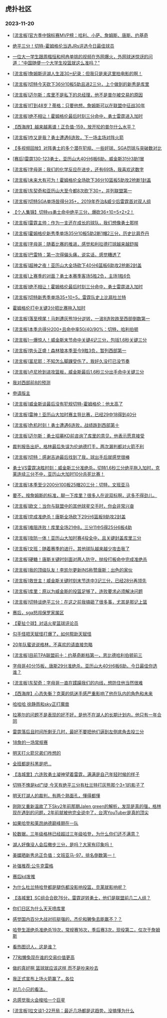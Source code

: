 ## 虎扑社区 
### 2023-11-20

+ [[流言板]官方季中锦标赛MVP榜：哈利、小萨、詹姆斯、唐斯、约基奇](https://bbs.hupu.com/623155326.html)

+ [绝平三分！切特-霍姆格伦当选JRs评选今日最佳球员](https://bbs.hupu.com/623155709.html)

+ [一位大一学生跟周楷恒和柯冉单挑的视频在外网爆火，外网球迷惊讶的问道：“中国随便一个大学生投篮就这么准吗？”](https://bbs.hupu.com/623152967.html)

+ [[流言板]詹姆斯评湖人生涯30+纪录：但我只是来这里拍电影的啊！](https://bbs.hupu.com/623152050.html)

+ [[流言板]切特今天砍下36分10板5助且进2三分，上个做到的新秀是库里](https://bbs.hupu.com/623162923.html)

+ [[流言板]迈尔斯：库里不是私下的总经理，他不是普尔被交易的原因](https://bbs.hupu.com/623152998.html)

+ [[流言板]打到48岁？蒂格：只要他想，詹姆斯可以在联盟中征战30年](https://bbs.hupu.com/623150931.html)

+ [[流言板]绝不相让！霍姆格伦最后时刻三分命中，勇士雷霆进入加时](https://bbs.hupu.com/623147531.html)

+ [【西海岸】越来越离谱！正负值-159，放开抡的普尔什么水平？](https://bbs.hupu.com/623150381.html)

+ [[流言板]咋又是我？勇士遭遇6连败，下一场主场对阵火箭](https://bbs.hupu.com/623149202.html)

+ [【多视频回放】对阵勇士的多个潜在犯规、一些好球、SGA罚球与突破数对比](https://bbs.hupu.com/623153703.html)

+ [[赛后]雷霆130-123勇士，亚历山大40分6板6助，威金斯31分3助1冒](https://bbs.hupu.com/623148267.html)

+ [[流言板]字母哥：我们的化学反应在进步，还有69场，我喜欢这数字](https://bbs.hupu.com/623149870.html)

+ [[流言板]未来大有可为！霍姆格伦全场砍下36分10篮板5助攻2抢断1封盖](https://bbs.hupu.com/623148528.html)

+ [[流言板]东契奇和亚历山大至今都8次砍下30+，并列联盟第一](https://bbs.hupu.com/623162758.html)

+ [[流言板]切特SGA单场皆得分35+，2019年乔治&威少后雷霆首对双人组](https://bbs.hupu.com/623153443.html)

+ [【个人集锦】切特vs勇士命中绝平三分，爆砍36+10+5+2+2！](https://bbs.hupu.com/623149959.html)

+ [[流言板]雷霆主帅：作为一支还在成长的球队，我们想像勇士那样](https://bbs.hupu.com/623160160.html)

+ [[流言板]霍姆格伦新秀季单场35分10板5助2断1帽2三分，历史比肩乔丹](https://bbs.hupu.com/623148900.html)

+ [[流言板]字母哥：随着比赛的推进，感觉和利拉德打球越来越舒服](https://bbs.hupu.com/623158047.html)

+ [[流言板]巴雷特：第一次得偏头痛，说实话，感觉糟透了](https://bbs.hupu.com/623163319.html)

+ [[流言板]超神之夜！亚历山大全场砍下40分6篮板6助攻2抢断2封盖](https://bbs.hupu.com/623148509.html)

+ [[流言板]上赛季的对面？勇士本赛季客场5胜2负，主场1胜6负](https://bbs.hupu.com/623148892.html)

+ [[流言板]绝不相让！霍姆格伦最后时刻三分命中，勇士雷霆进入加时](https://bbs.hupu.com/623147547.html)

+ [[流言板]切特新秀季单场35+10+5，雷霆队史上比肩杜兰特](https://bbs.hupu.com/623153394.html)

+ [霍姆格伦打中关键3分把比赛拖入加时](https://bbs.hupu.com/623149605.html)

+ [[流言板]落至榜尾！马刺遭灰熊19分逆转，一波8连败跌至西部倒数第一](https://bbs.hupu.com/623146741.html)

+ [[流言板]本季总得分200+且命中率50/40/90%：切特，哈利伯顿](https://bbs.hupu.com/623149067.html)

+ [[流言板]一爆惊人！威金斯末节命中关键4记三分，包括1.6秒关键三分](https://bbs.hupu.com/623147426.html)

+ [[流言板]势头正盛！森林狼本季至今9胜3负，暂列西部第一](https://bbs.hupu.com/623147117.html)

+ [[流言板]富尼耶：不知怎么脚踝受伤了，我好久没打已没节奏](https://bbs.hupu.com/623163458.html)

+ [[流言板]卢尼抢到进攻篮板，威金斯最后1.6秒三分出手命中关键三分](https://bbs.hupu.com/623147430.html)

+ [我对西部前8的预测](https://bbs.hupu.com/623164366.html)

+ [申请版主](https://bbs.hupu.com/623165696.html)

+ [[流言板]威金斯谈最后没有犯规切特-霍姆格伦：他太高了](https://bbs.hupu.com/623150374.html)

+ [[流言板]雷神！亚历山大加时赛主导比赛，已经29中18得到40分](https://bbs.hupu.com/623148176.html)

+ [[流言板]危机时刻！勇士遭遇6连败，战绩跌到西部第十](https://bbs.hupu.com/623148370.html)

+ [[流言板]迈尔斯：勇士招募KD前咨询了库里的意见，他表示愿意接受](https://bbs.hupu.com/623150550.html)

+ [裁判报告出炉，格林最后失误为伦纳德打手，两次漏判都对火箭不利](https://bbs.hupu.com/623141709.html)

+ [[流言板]切特：感谢吉迪最后找到了我，球出手后就感觉很棒](https://bbs.hupu.com/623150619.html)

+ [勇士VS雷霆决胜时刻：威金斯三分准绝杀，切特1.6秒三分绝平拖入加时，克莱连续三分不中，亚历山大加时10分杀死比赛！](https://bbs.hupu.com/623149896.html)

+ [[流言板]本季至少200分100板25帽20三分：切特，文班亚马](https://bbs.hupu.com/623153354.html)

+ [要不，按詹姆斯的标准，聊一下库里？很多人在说双标啊，这多不得劲儿。](https://bbs.hupu.com/623164960.html)

+ [[流言板]欧文：当你与联盟中的其他球星交手时，你会非常兴奋](https://bbs.hupu.com/623158531.html)

+ [[流言板]完成准绝杀！唐斯全场砍下29分6篮板9助攻2封盖](https://bbs.hupu.com/623144791.html)

+ [[流言板]难阻连败！库里全场21中8，三分11中5得25分6板4助](https://bbs.hupu.com/623148652.html)

+ [[流言板]攻防一体！亚历山大加时赛4投全中，且关键封盖库里三分](https://bbs.hupu.com/623148087.html)

+ [[流言板]文班：随着赛季的进行，其他球队越来越少攻击我了](https://bbs.hupu.com/623149803.html)

+ [[流言板]硬糖！唐斯关键时刻面对两人防守，抛投打板命中完成准绝杀](https://bbs.hupu.com/623144705.html)

+ [[流言板]我的顶级队友！李凯尔更新INS称赞唐斯：出色的家伙](https://bbs.hupu.com/623162612.html)

+ [[流言板]救世主！威金斯关键时刻末节连中3记三分，已经28分再领先](https://bbs.hupu.com/623147182.html)

+ [[流言板]库里：原以为威金斯的投篮足够了，连败要求必须解决问题](https://bbs.hupu.com/623151291.html)

+ [[流言板]切特谈绝平三分：在这之前我搞砸了很多事，尤其是那记上篮](https://bbs.hupu.com/623150325.html)

+ [赛后，sga怒闯保罗家属区](https://bbs.hupu.com/623153917.html)

+ [【夏扯个球】对话火星篮球评论员](https://bbs.hupu.com/623162766.html)

+ [勾手怪把天赋怪打爆了，如何帮助天赋怪](https://bbs.hupu.com/623162393.html)

+ [20年队蜜说说格林，不喜欢的请直接忽略](https://bbs.hupu.com/623149167.html)

+ [[流言板]目前TPA联盟前十：约基奇断档第一，恩比德哈利伯顿前三](https://bbs.hupu.com/623143976.html)

+ [字母哥40分15板，唐斯29分准绝杀，亚历山大40分6板6助，今日最佳你选谁？](https://bbs.hupu.com/623149385.html)

+ [[流言板]东契奇：字母哥一直在蹂躏我们的内线，想防住他当然很难](https://bbs.hupu.com/623158190.html)

+ [【西海岸】心态失衡？克莱的低迷手感严重影响了他在队内的角色和未来](https://bbs.hupu.com/623151309.html)

+ [哈哈哈  徐静雨和sky正打魔兽](https://bbs.hupu.com/623164230.html)

+ [拉塞尔的问题不是表现的好不好，是他不在湖人的长期计划内，他只有一年合同](https://bbs.hupu.com/623165205.html)

+ [雷霆落后且时间所剩无几时，最好不要把他们逼到左侧底角去投三分](https://bbs.hupu.com/623165039.html)

+ [18詹的一场常规赛](https://bbs.hupu.com/623163046.html)

+ [明天打火箭兄弟们咋想的](https://bbs.hupu.com/623166997.html)

+ [全班都是科黑是吧...](https://bbs.hupu.com/623165198.html)

+ [【洛城里】六连败勇士凝神望着雷霆，满满是自己年轻时候的样子](https://bbs.hupu.com/623149743.html)

+ [切特不愧是kd门徒 今天有绝平三分有杜兰特打灰熊那个3+1的影子了](https://bbs.hupu.com/623167929.html)

+ [明天打湖人的裁判，有两个熟面孔，懂得都懂](https://bbs.hupu.com/623166984.html)

+ [刚刚又重新温故了下Sky2年前那期Jalen green的解析，发现是真的强，格林现在遇到的问题，2年前就被他完全说中了，台湾YouTuber是真的顶尖](https://bbs.hupu.com/623167460.html)

+ [如果哈登和莱昂纳德巅峰期在一队](https://bbs.hupu.com/623166607.html)

+ [轮数据，三年级格林已经超过三年级哈登，为什么你们还不满意？](https://bbs.hupu.com/623166546.html)

+ [湖人好像没人会后撤步三分，是吗？大家有印象吗！](https://bbs.hupu.com/623167234.html)

+ [美媒晒新秀总正负值：文班亚马-97，排名倒数第一！](https://bbs.hupu.com/623167196.html)

+ [补强推荐:公牛克雷格](https://bbs.hupu.com/623167895.html)

+ [赛后kd发推](https://bbs.hupu.com/623167874.html)

+ [为什么杜兰特哈登都是腿伤都没影响投篮，克莱就影响呢？](https://bbs.hupu.com/623167935.html)

+ [【洛城里】SC组合合砍76分，雷霆逆转勇士，他们是联盟前几二人组？](https://bbs.hupu.com/623152514.html)

+ [你们日区为什么天天喷库里](https://bbs.hupu.com/623168234.html)

+ [感觉国内百分大战对抗挺强的，杰伦和獭兔去能赢不？？](https://bbs.hupu.com/623167251.html)

+ [哈登生涯绝杀准绝杀19次，常规赛16次，季后赛3次，现役第二，仅次于詹姆斯](https://bbs.hupu.com/623168855.html)

+ [看热图识人，这是谁？](https://bbs.hupu.com/623168569.html)

+ [77和懒兔现在谁的交易价值更高](https://bbs.hupu.com/623169064.html)

+ [做的真好啊 篮球就应该这样 而不是吵来吵去](https://bbs.hupu.com/623168551.html)

+ [我正式宣布上场火箭赢了，各位](https://bbs.hupu.com/623168644.html)

+ [对几小只的看法。](https://bbs.hupu.com/623165613.html)

+ [总感觉我火会梭哈一个巨星](https://bbs.hupu.com/623155452.html)

+ [[流言板]拉文谈1-22开局：最近几场都是这趋势，没搞懂为什么](https://bbs.hupu.com/623162201.html)

